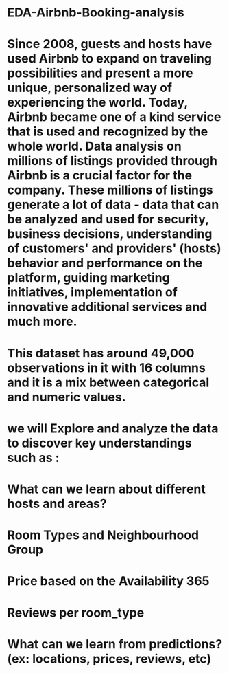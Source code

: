 # EDA-Airbnb-Booking-analysis
# Since 2008, guests and hosts have used Airbnb to expand on traveling possibilities and present a more unique, personalized way of experiencing the world. Today, Airbnb became one of a kind service that is used and recognized by the whole world. Data analysis on millions of listings provided through Airbnb is a crucial factor for the company. These millions of listings generate a lot of data - data that can be analyzed and used for security, business decisions, understanding of customers' and providers' (hosts) behavior and performance on the platform, guiding marketing initiatives, implementation of innovative additional services and much more.
# This dataset has around 49,000 observations in it with 16 columns and it is a mix between categorical and numeric values.
# we will Explore and analyze the data to discover key understandings such as :
# What can we learn about different hosts and areas?
# Room Types and Neighbourhood Group
# Price based on the Availability 365
# Reviews per room_type
# What can we learn from predictions? (ex: locations, prices, reviews, etc)
